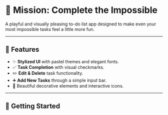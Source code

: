 # 📝 Mission: Complete the Impossible

A playful and visually pleasing to-do list app designed to make even your most impossible tasks feel a little more fun.


---

## 🌟 Features

- ✨ **Stylized UI** with pastel themes and elegant fonts.
- ✅ **Task Completion** with visual checkmarks.
- ✏️ **Edit & Delete** task functionality.
- ➕ **Add New Tasks** through a simple input bar.
- 🎨 Beautiful decorative elements and interactive icons.

---

## 🚀 Getting Started

